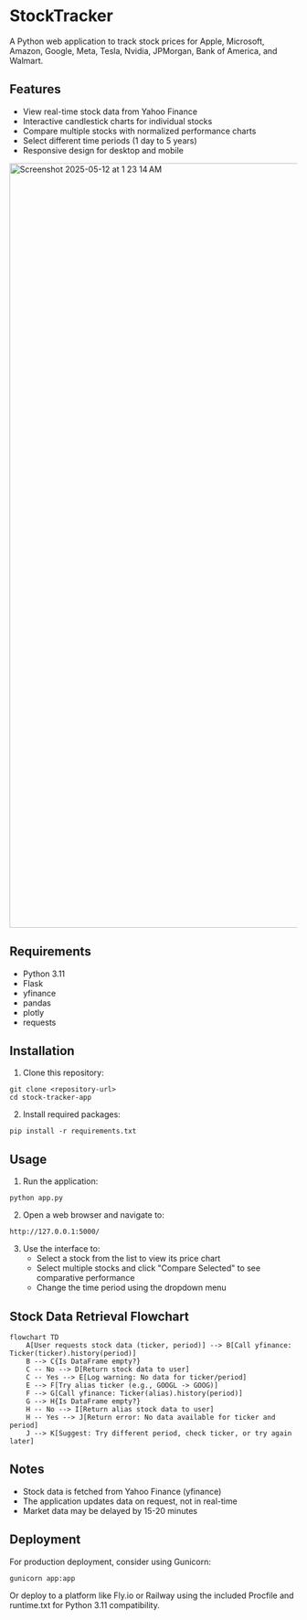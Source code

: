 # StockTracker

A Python web application to track stock prices for Apple, Microsoft, Amazon, Google, Meta, Tesla, Nvidia, JPMorgan, Bank of America, and Walmart.

## Features

- View real-time stock data from Yahoo Finance
- Interactive candlestick charts for individual stocks
- Compare multiple stocks with normalized performance charts
- Select different time periods (1 day to 5 years)
- Responsive design for desktop and mobile

<img width="1338" alt="Screenshot 2025-05-12 at 1 23 14 AM" src="https://github.com/user-attachments/assets/ea3783ec-121d-4f9c-ae81-2518b6714de5" />


## Requirements

- Python 3.11
- Flask
- yfinance
- pandas
- plotly
- requests

## Installation

1. Clone this repository:
```
git clone <repository-url>
cd stock-tracker-app
```

2. Install required packages:
```
pip install -r requirements.txt
```

## Usage

1. Run the application:
```
python app.py
```

2. Open a web browser and navigate to:
```
http://127.0.0.1:5000/
```

3. Use the interface to:
   - Select a stock from the list to view its price chart
   - Select multiple stocks and click "Compare Selected" to see comparative performance
   - Change the time period using the dropdown menu

## Stock Data Retrieval Flowchart

```mermaid
flowchart TD
    A[User requests stock data (ticker, period)] --> B[Call yfinance: Ticker(ticker).history(period)]
    B --> C{Is DataFrame empty?}
    C -- No --> D[Return stock data to user]
    C -- Yes --> E[Log warning: No data for ticker/period]
    E --> F[Try alias ticker (e.g., GOOGL -> GOOG)]
    F --> G[Call yfinance: Ticker(alias).history(period)]
    G --> H{Is DataFrame empty?}
    H -- No --> I[Return alias stock data to user]
    H -- Yes --> J[Return error: No data available for ticker and period]
    J --> K[Suggest: Try different period, check ticker, or try again later]
```

## Notes

- Stock data is fetched from Yahoo Finance (yfinance)
- The application updates data on request, not in real-time
- Market data may be delayed by 15-20 minutes

## Deployment

For production deployment, consider using Gunicorn:

```
gunicorn app:app
```

Or deploy to a platform like Fly.io or Railway using the included Procfile and runtime.txt for Python 3.11 compatibility.
